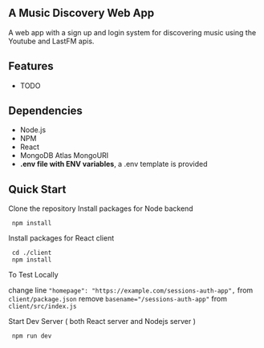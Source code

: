 ## A Music Discovery Web App

A web app with a sign up and login system for discovering music using the Youtube and LastFM apis.

## Features
- TODO


## Dependencies
- Node.js
- NPM
- React
- MongoDB Atlas MongoURI
- **.env file with ENV variables**, a .env template is provided

## Quick Start

Clone the repository
Install packages for Node backend
```
 npm install
```

Install packages for React client

```
 cd ./client
 npm install
```
To Test Locally

change line ```"homepage": "https://example.com/sessions-auth-app",```
from ```client/package.json```
remove ```basename="/sessions-auth-app"```
from ```client/src/index.js```


Start Dev Server ( both React server and Nodejs server )

```
 npm run dev
```
